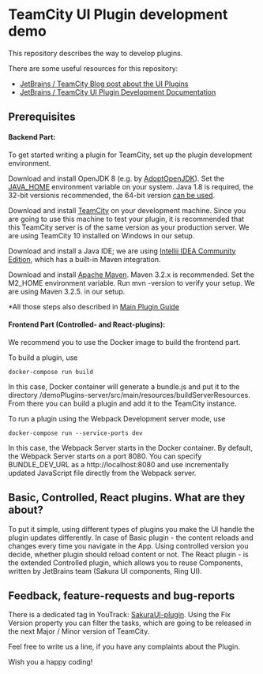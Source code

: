 # TeamCity UI Plugin development demo

This repository describes the way to develop plugins. 

There are some useful resources for this repository:
* [JetBrains / TeamCity Blog post about the UI Plugins](https://blog.jetbrains.com/teamcity/2020/09/teamcity-2020-2-updated-plugin-development)
* [JetBrains / TeamCity UI Plugin Development Documentation](https://plugins.jetbrains.com/docs/teamcity/front-end-extensions.html)

## Prerequisites

#### Backend Part:
To get started writing a plugin for TeamCity, set up the plugin development environment.

Download and install OpenJDK 8 (e.g. by [AdoptOpenJDK](https://adoptopenjdk.net/)). Set the [JAVA_HOME](https://docs.oracle.com/cd/E19182-01/820-7851/inst_cli_jdk_javahome_t/index.html) environment variable on your system. Java 1.8 is required, the 32-bit versionis recommended, the 64-bit version [can be used](https://www.jetbrains.com/help/teamcity/installing-and-configuring-the-teamcity-server.html).

Download and install [TeamCity](https://www.jetbrains.com/teamcity/download/) on your development machine. Since you are going to use this machine to test your plugin, it is recommended that this TeamCity server is of the same version as your production server. We are using TeamCity 10 installed on Windows in our setup.

Download and install a Java IDE; we are using [Intellij IDEA Community Edition](https://www.jetbrains.com/idea/download/), which has a built-in Maven integration.

Download and install [Apache Maven](https://maven.apache.org/download.cgi). Maven 3.2.x is recommended. Set the M2_HOME environment variable. Run mvn -version to verify your setup. We are using Maven 3.2.5. in our setup.

*All those steps also described in [Main Plugin Guide](https://plugins.jetbrains.com/docs/teamcity/getting-started-with-plugin-development.html)

#### Frontend Part (Controlled- and React-plugins):
We recommend you to use the Docker image to build the frontend part. 

To build a plugin, use

`docker-compose run build`

In this case, Docker container will generate a bundle.js and put it to the directory /demoPlugins-server/src/main/resources/buildServerResources. From there you can build a plugin and add it to the TeamCity instance.

To run a plugin using the Webpack Development server mode, use

`docker-compose run --service-ports dev`

In this case, the Webpack Server starts in the Docker container. By default, the Webpack Server starts on a port 8080. You can specify BUNDLE_DEV_URL as a http://localhost:8080 and use incrementally updated JavaScript file directly from the Webpack server.

## Basic, Controlled, React plugins. What are they about?

To put it simple, using different types of plugins you make the UI handle the plugin updates differently. In case of Basic plugin - the content reloads and changes every time you navigate in the App. Using controlled version you decide, whether plugin should reload content or not. The React plugin - is the extended Controlled plugin, which allows you to reuse Components, written by JetBrains team (Sakura UI components, Ring UI). 

## Feedback, feature-requests and bug-reports

There is a dedicated tag in YouTrack: [SakuraUI-plugin](https://youtrack.jetbrains.com/issues/TW?q=%23SakuraUI-Plugins%20). Using the Fix Version property you can filter the tasks, which are going to be released in the next Major / Minor version of TeamCity.
 
Feel free to write us a line, if you have any complaints about the Plugin. 

Wish you a happy coding!
